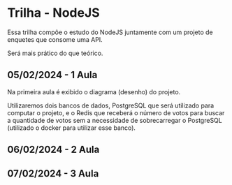 # Trilha - NodeJS
Essa trilha compõe o estudo do NodeJS juntamente com um projeto de enquetes que consome uma API.

Será mais prático do que teórico.

## 05/02/2024 - 1 Aula
Na primeira aula é exibido o diagrama (desenho) do projeto.

Utilizaremos dois bancos de dados, PostgreSQL que será utilizado para computar o projeto, e o Redis que receberá o número de votos para buscar a quantidade de votos sem a necessidade de sobrecarregar o PostgreSQL (utilizado o docker para utilizar esse banco).

## 06/02/2024 - 2 Aula
 
## 07/02/2024 - 3 Aula